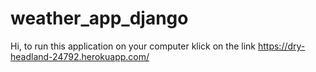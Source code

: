 # weather_app_django
Hi, to run this application on your computer klick on the link
https://dry-headland-24792.herokuapp.com/
